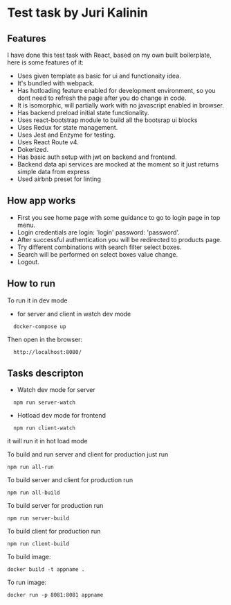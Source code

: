 # Test task by Juri Kalinin

## Features 

I have done this test task with React, based on my own built boilerplate, here is some features of it:

* Uses given template as basic for ui and functionaity idea.
* It's bundled with webpack.
* Has hotloading feature enabled for development environment, so you dont need to refresh the page after you do change in code.
* It is isomorphic, will partially work with no javascript enabled in browser.
* Has backend preload initial state functionality.
* Uses react-bootstrap module to build all the bootsrap ui blocks
* Uses Redux for state management.
* Uses Jest and Enzyme for testing.
* Uses React Route v4.
* Dokerized.
* Has basic auth setup with jwt on backend and frontend.
* Backend data api services are mocked at the moment so it just returns simple data from express
* Used airbnb preset for linting

## How app works

* First you see home page with some guidance to go to login page in top menu.
* Login credentials are login: 'login' password: 'password'.
* After successful authentication you will be redirected to products page.
* Try different combinations with search filter select boxes.
* Search will be performed on select boxes value change.
* Logout.

## How to run

To run it in dev mode
* for server and client in watch dev mode
```
  docker-compose up
```
Then open in the browser:
```
  http://localhost:8080/
```


## Tasks descripton
* Watch dev mode for server
```
  npm run server-watch
```
* Hotload dev mode for frontend
```
  npm run client-watch
```
it will run it in hot load mode

To build and run server and client for production just run
```
npm run all-run
```

To build server and client for production run
```
npm run all-build
```

To build server for production run
```
npm run server-build
```

To build client for production run
```
npm run client-build
```

To build image:
```
docker build -t appname .
```
To run image:
```
docker run -p 8081:8081 appname
```
